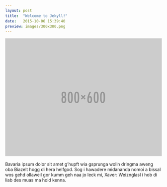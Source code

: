 ```yaml
---
layout: post
title:  "Welcome to Jekyll!"
date:   2015-10-06 15:39:40
preview: images/300x300.png
---
```


![Picture 1](images/800x600.png)

Bavaria ipsum dolor sit amet g’hupft wia gsprunga wolln dringma aweng oba Biazelt hogg di hera helfgod. Sog i hawadere midananda nomoi a bissal wos gehd ollaweil gor kumm geh naa jo leck mi, Xaver: Weiznglasl i hob di liab des muas ma hoid kenna.
